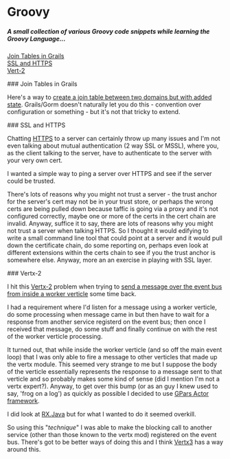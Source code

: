 # Groovy

##### A small collection of various Groovy code snippets while learning the Groovy Language...
[Join Tables in Grails](#JoinTable)  
[SSL and HTTPS](#HTTPS)  
[Vert-2](#Vertx)



<a name="JoinTable"/>
### Join Tables in Grails  

Here's a way to [create a join table between two domains but with added state](has.many.join.table.name).
Grails/Gorm doesn't naturally let you do this - convention over configuration or something - but it's not
that tricky to extend.



<a name="HTTPS"/>
### SSL and HTTPS 

Chatting [HTTPS](SSLChecker) to a server can certainly throw up many issues and I'm not even talking about
mutual authentication (2 way SSL or MSSL), where you, as the client talking to the server, have to authenticate
to the server with your very own cert.  

I wanted a simple way to ping a server over HTTPS and see if the server could be trusted.


There's lots of reasons why you might not trust a server - the trust anchor for the server's cert may not be in your
trust store, or perhaps the wrong certs are being pulled down because taffic is going via a proxy and it's not configured
correctly, maybe one or more of the certs in the cert chain are invalid.
Anyway, suffice it to say, there are lots of reasons why you might not trust a server when talking HTTPS.
So I thought it would edifying to write a small command line tool that could point at a server and it would pull down the
certificate chain, do some reporting on, perhaps even look at different extensions within the certs chain to see if you
the trust anchor is somewhere else. Anyway, more an an exercise in playing with SSL layer.



<a name="Vertx"/>
### Vertx-2

I hit this [Vertx-2](http://vertx.io/vertx2/docs.html) problem when trying to [send a message over the event bus from
inside a worker verticle](using.actor.inside.vertx2.worker.verticle) some time back.

I had a requirement where I'd listen for a message using a worker verticle, do some processing when message came in but
then have to wait for a response from another service registerd on the event bus; then once I received that message, do
some stuff and finally continue on with the rest of the worker verticle processing.

It turned out, that while inside the worker verticle (and so off the main event loop) that I was only able to fire a
message to other verticles that made up the vertx module. This seemed very strange to me but I suppose the body of the
verticle essentially represents the response to a message sent to that verticle and so probably makes some kind of
sense (did I mention I'm not a vertx expert?).
Anyway, to get over this bump (or as an guy I knew used to say, 'frog on a log') as quickly as possible I decided to
use [GPars Actor framework](http://www.gpars.org/webapp/guide/index.html#_user_guide_to_actors).

I did look at [RX.Java](https://github.com/ReactiveX/RxJava) but for what I wanted to do it seemed overkill.

So using this "_technique_" I was able to make the blocking call to another service (other than those known to the vertx mod)
registered on the event bus. There's got to be better ways of doing this and I think [Vertx3](http://vertx.io) has a way
around this.

